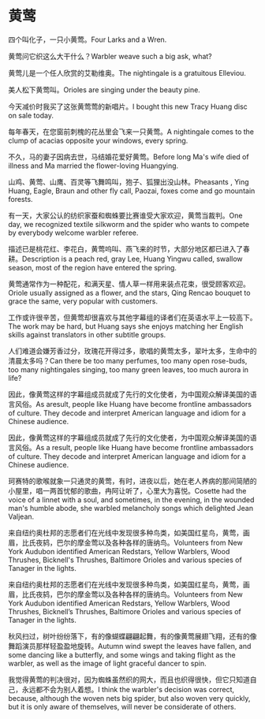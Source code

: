 # 黄莺

<p><span class="chinese">四个叫化子，一只小黄莺。</span><span class="english">Four Larks and a Wren.</span></p>

<p><span class="chinese">黄莺问它织这么大干什么？</span><span class="english">Warbler weave such a big ask, what?</span></p>

<p><span class="chinese">黄莺儿是一个任人欣赏的艾勒维奥。</span><span class="english">The nightingale is a gratuitous Elleviou.</span></p>

<p><span class="chinese">美人松下黄莺叫。</span><span class="english">Orioles are singing under the beauty pine.</span></p>

<p><span class="chinese">今天减价时我买了这张黄莺莺的新唱片。</span><span class="english">I bought this new Tracy Huang disc on sale today.</span></p>

<p><span class="chinese">每年春天，在您窗前刺槐的花丛里会飞来一只黄莺。</span><span class="english">A nightingale comes to the clump of acacias opposite your windows, every spring.</span></p>

<p><span class="chinese">不久，马的妻子因病去世，马结婚花爱好黄莺。</span><span class="english">Before long Ma's wife died of illness and Ma married the flower-loving Huangying.</span></p>

<p><span class="chinese">山鸡、黄莺、山鹰、百灵等飞舞鸣叫，狍子、狐狸出没山林。</span><span class="english">Pheasants , Ying Huang, Eagle, Braun and other fly call, Paozai, foxes come and go mountain forests.</span></p>

<p><span class="chinese">有一天，大家公认的纺织家蚕和蜘蛛要比赛谁受大家欢迎，黄莺当裁判。</span><span class="english">One day, we recognized textile silkworm and the spider who wants to compete by everybody welcome warbler referee.</span></p>

<p><span class="chinese">描述已是桃花红、李花白，黄莺呜叫、燕飞来的时节，大部分地区都已进入了春耕。</span><span class="english">Description is a peach red, gray Lee, Huang Yingwu called, swallow season, most of the region have entered the spring.</span></p>

<p><span class="chinese">黄莺通常作为一种配花，和满天星、情人草一样用来装点花束，很受顾客欢迎。</span><span class="english">Oriole usually assigned as a flower, and the stars, Qing Rencao bouquet to grace the same, very popular with customers.</span></p>

<p><span class="chinese">工作或许很辛苦，但黄莺却很喜欢与其他字幕组的译者们在英语水平上一较高下。</span><span class="english">The work may be hard, but Huang says she enjoys matching her English skills against translators in other subtitle groups.</span></p>

<p><span class="chinese">人们难道会嫌芳香过分，玫瑰花开得过多，歌唱的黄莺太多，翠叶太多，生命中的清晨太多吗？</span><span class="english">Can there be too many perfumes, too many open rose-buds, too many nightingales singing, too many green leaves, too much aurora in life?</span></p>

<p><span class="chinese">因此，像黄莺这样的字幕组成员就成了先行的文化使者，为中国观众解译美国的语言风俗。</span><span class="english">As aresult, people like Huang have become frontline ambassadors of culture. They decode and interpret American language and idiom for a Chinese audience.</span></p>

<p><span class="chinese">因此，像黄莺这样的字幕组成员就成了先行的文化使者，为中国观众解译美国的语言风俗。</span><span class="english">As a result, people like Huang have become frontline ambassadors of culture. They decode and interpret American language and idiom for a Chinese audience.</span></p>

<p><span class="chinese">珂赛特的歌喉就象一只通灵的黄莺，有时，进夜以后，她在老人养病的那间简陋的小屋里，唱一两首忧郁的歌曲，冉阿让听了，心里大为喜悦。</span><span class="english">Cosette had the voice of a linnet with a soul, and sometimes, in the evening, in the wounded man's humble abode, she warbled melancholy songs which delighted Jean Valjean.</span></p>

<p><span class="chinese">来自纽约奥杜邦的志愿者们在光线中发现很多种鸟类，如美国红星鸟，黄莺，画眉，比氏夜鸫，巴尔的摩金莺以及各种各样的唐纳鸟。</span><span class="english">Volunteers from New York Audubon identified American Redstars, Yellow Warblers, Wood Thrushes, Bicknell's Thrushes, Baltimore Orioles and various species of Tanager in the lights.</span></p>

<p><span class="chinese">来自纽约奥杜邦的志愿者们在光线中发现很多种鸟类，如美国红星鸟，黄莺，画眉，比氏夜鸫，巴尔的摩金莺以及各种各样的唐纳鸟。</span><span class="english">Volunteers from New York Audubon identified American Redstars, Yellow Warblers, Wood Thrushes, Bicknell’s Thrushes, Baltimore Orioles and various species of Tanager in the lights.</span></p>

<p><span class="chinese">秋风扫过，树叶纷纷落下，有的像蝴蝶翩翩起舞，有的像黄莺展翅飞翔，还有的像舞蹈演员那样轻盈盈地旋转。</span><span class="english">Autumn wind swept the leaves have fallen, and some dancing like a butterfly, and some wings and taking flight as the warbler, as well as the image of light graceful dancer to spin.</span></p>

<p><span class="chinese">我觉得黄莺的判决很对，因为蜘蛛虽然织的网大，而且也织得很快，但它只知道自己，永远都不会为别人着想。</span><span class="english">I think the warbler's decision was correct, because, although the woven nets big spider, but also woven very quickly, but it is only aware of themselves, will never be considerate of others.</span></p>

